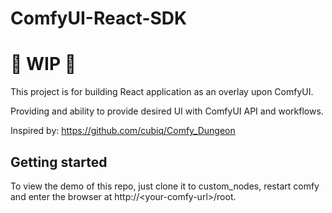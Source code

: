 # ComfyUI-React-SDK

# 🚦 WIP 🚦

This project is for building React application as an overlay upon ComfyUI.

Providing and ability to provide desired UI with ComfyUI API and workflows.

Inspired by: https://github.com/cubiq/Comfy_Dungeon

## Getting started

To view the demo of this repo, just clone it to custom_nodes, restart comfy and enter the browser at http://\<your-comfy-url>/root.